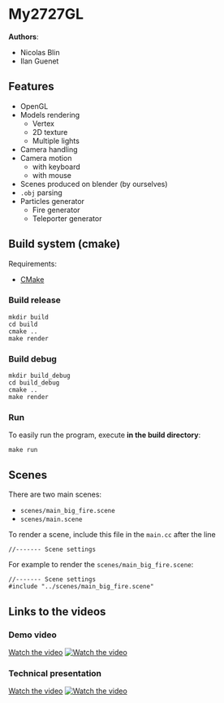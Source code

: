 # My2727GL

**Authors**:
* Nicolas Blin
* Ilan Guenet

## Features

* OpenGL
* Models rendering
    * Vertex
    * 2D texture
    * Multiple lights
* Camera handling
* Camera motion
    * with keyboard
    * with mouse
* Scenes produced on blender (by ourselves)
* `.obj` parsing
* Particles generator
    * Fire generator
    * Teleporter generator


## Build system (cmake)

Requirements:
* [CMake](https://cmake.org/download/)

### Build release

```
mkdir build
cd build
cmake ..
make render
```

### Build debug

```
mkdir build_debug
cd build_debug
cmake ..
make render
```

### Run

To easily run the program, execute **in the build directory**:
```
make run
```

## Scenes

There are two main scenes:
* `scenes/main_big_fire.scene`
* `scenes/main.scene`

To render a scene, include this file in the `main.cc` after the line
```
//------- Scene settings
```

For example to render the `scenes/main_big_fire.scene`:
```
//------- Scene settings
#include "../scenes/main_big_fire.scene"
```


## Links to the videos

### Demo video

[Watch the video](https://youtu.be/F70_gYaZ6aQ)
[![Watch the video](https://img.youtube.com/vi/F70_gYaZ6aQ/maxresdefault.jpg)](https://youtu.be/F70_gYaZ6aQ)

### Technical presentation


[Watch the video](https://youtu.be/ZTLhIN5_h24)
[![Watch the video](https://img.youtube.com/vi/ZTLhIN5_h24/maxresdefault.jpg)](https://youtu.be/ZTLhIN5_h24)